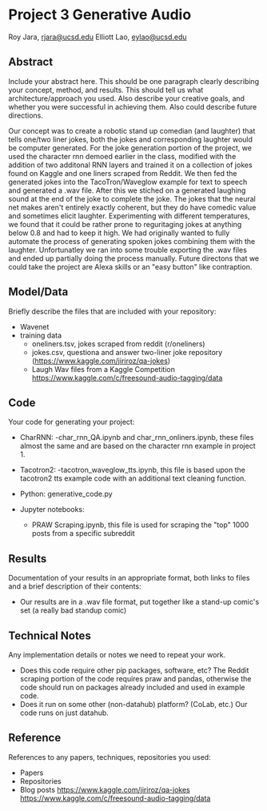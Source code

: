 # Project 3 Generative Audio

Roy Jara, rjara@ucsd.edu
Elliott Lao, eylao@ucsd.edu

## Abstract

Include your abstract here. This should be one paragraph clearly describing your concept, method, and results. This should tell us what architecture/approach you used. Also describe your creative goals, and whether you were successful in achieving them. Also could describe future directions.

Our concept was to create a robotic stand up comedian (and laughter) that tells one/two liner jokes, both the jokes and corresponding laughter would be computer generated. For the joke generation portion of the project, we used the character rnn demoed earlier in the class, modified with the addition of two additonal RNN layers and trained it on a collection of jokes found on Kaggle and one liners scraped from Reddit. We then fed the generated jokes into the TacoTron/Waveglow example for text to speech and generated a .wav file. After this we stiched on a generated laughing sound at the end of the joke to complete the joke. The jokes that the neural net makes aren't entirely exactly coherent, but they do have comedic value and sometimes elicit laughter. Experimenting with different temperatures, we found that it could be rather prone to reguritaging jokes at anything below 0.8 and had to keep it high. We had originally wanted to fully automate the process of generating spoken jokes combining them with the laughter. Unfortunatley we ran into some trouble exporting the .wav files and ended up partially doing the process manually.  Future directons that we could take the project are Alexa skills or an "easy button" like contraption. 


## Model/Data

Briefly describe the files that are included with your repository:
- Wavenet
- training data 
  - oneliners.tsv, jokes scraped from reddit (r/oneliners) 
  - jokes.csv, questiona and answer two-liner joke repository (https://www.kaggle.com/jiriroz/qa-jokes)
  - Laugh Wav files from a Kaggle Competition https://www.kaggle.com/c/freesound-audio-tagging/data



## Code

Your code for generating your project:
- CharRNN:
  -char_rnn_QA.ipynb and char_rnn_onliners.ipynb, these files almost the same and are based on the character rnn example in project 1.
- Tacotron2:
  -tacotron_waveglow_tts.ipynb, this file is based upon the tacotron2 tts example code with an additional text cleaning function.

- Python: generative_code.py
- Jupyter notebooks: 
  - PRAW Scraping.ipynb, this file is used for scraping the "top" 1000 posts from a specific subreddit

## Results

Documentation of your results in an appropriate format, both links to files and a brief description of their contents:
- Our results are in a .wav file format, put together like a stand-up comic's set (a really bad standup comic)


## Technical Notes

Any implementation details or notes we need to repeat your work. 
- Does this code require other pip packages, software, etc?
  The Reddit scraping portion of the code requires praw and pandas, otherwise the code should run on packages already included and used in example code.
- Does it run on some other (non-datahub) platform? (CoLab, etc.)
  Our code runs on just datahub.

## Reference

References to any papers, techniques, repositories you used:
- Papers
- Repositories
- Blog posts
https://www.kaggle.com/jiriroz/qa-jokes
https://www.kaggle.com/c/freesound-audio-tagging/data
